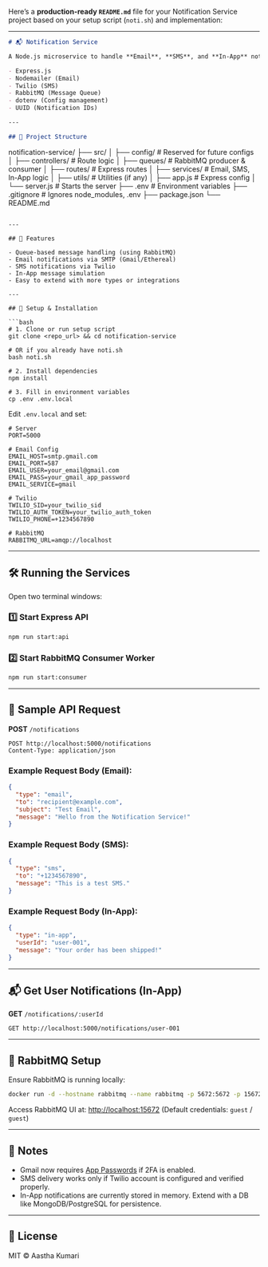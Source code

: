 Here’s a **production-ready `README.md`** file for your Notification Service project based on your setup script (`noti.sh`) and implementation:

---

```markdown
# 📬 Notification Service

A Node.js microservice to handle **Email**, **SMS**, and **In-App** notifications using **RabbitMQ** for async processing. Built with:

- Express.js
- Nodemailer (Email)
- Twilio (SMS)
- RabbitMQ (Message Queue)
- dotenv (Config management)
- UUID (Notification IDs)

---

## 📁 Project Structure

```

notification-service/
├── src/
│   ├── config/             # Reserved for future configs
│   ├── controllers/        # Route logic
│   ├── queues/             # RabbitMQ producer & consumer
│   ├── routes/             # Express routes
│   ├── services/           # Email, SMS, In-App logic
│   ├── utils/              # Utilities (if any)
│   ├── app.js              # Express config
│   └── server.js           # Starts the server
├── .env                    # Environment variables
├── .gitignore              # Ignores node\_modules, .env
├── package.json
└── README.md

````

---

## 🚀 Features

- Queue-based message handling (using RabbitMQ)
- Email notifications via SMTP (Gmail/Ethereal)
- SMS notifications via Twilio
- In-App message simulation
- Easy to extend with more types or integrations

---

## 🔧 Setup & Installation

```bash
# 1. Clone or run setup script
git clone <repo_url> && cd notification-service

# OR if you already have noti.sh
bash noti.sh

# 2. Install dependencies
npm install

# 3. Fill in environment variables
cp .env .env.local
````

Edit `.env.local` and set:

```env
# Server
PORT=5000

# Email Config
EMAIL_HOST=smtp.gmail.com
EMAIL_PORT=587
EMAIL_USER=your_email@gmail.com
EMAIL_PASS=your_gmail_app_password
EMAIL_SERVICE=gmail

# Twilio
TWILIO_SID=your_twilio_sid
TWILIO_AUTH_TOKEN=your_twilio_auth_token
TWILIO_PHONE=+1234567890

# RabbitMQ
RABBITMQ_URL=amqp://localhost
```

---

## 🛠 Running the Services

Open two terminal windows:

### 1️⃣ Start Express API

```bash
npm run start:api
```

### 2️⃣ Start RabbitMQ Consumer Worker

```bash
npm run start:consumer
```

---

## 🧪 Sample API Request

**POST** `/notifications`

```
POST http://localhost:5000/notifications
Content-Type: application/json
```

### Example Request Body (Email):

```json
{
  "type": "email",
  "to": "recipient@example.com",
  "subject": "Test Email",
  "message": "Hello from the Notification Service!"
}
```

### Example Request Body (SMS):

```json
{
  "type": "sms",
  "to": "+1234567890",
  "message": "This is a test SMS."
}
```

### Example Request Body (In-App):

```json
{
  "type": "in-app",
  "userId": "user-001",
  "message": "Your order has been shipped!"
}
```

---

## 📬 Get User Notifications (In-App)

**GET** `/notifications/:userId`

```http
GET http://localhost:5000/notifications/user-001
```

---

## 🐇 RabbitMQ Setup

Ensure RabbitMQ is running locally:

```bash
docker run -d --hostname rabbitmq --name rabbitmq -p 5672:5672 -p 15672:15672 rabbitmq:3-management
```

Access RabbitMQ UI at: [http://localhost:15672](http://localhost:15672)
(Default credentials: `guest` / `guest`)

---

## 📌 Notes

* Gmail now requires [App Passwords](https://support.google.com/accounts/answer/185833) if 2FA is enabled.
* SMS delivery works only if Twilio account is configured and verified properly.
* In-App notifications are currently stored in memory. Extend with a DB like MongoDB/PostgreSQL for persistence.

---

## 📜 License

MIT © Aastha Kumari

```

